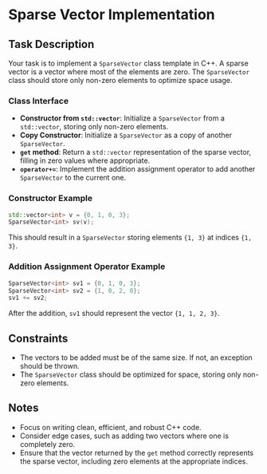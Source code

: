 # Sparse Vector Implementation

## Task Description

Your task is to implement a `SparseVector` class template in C++. A sparse vector is a vector where most of the elements are zero. The `SparseVector` class should store only non-zero elements to optimize space usage.

### Class Interface

- **Constructor from `std::vector`**: Initialize a `SparseVector` from a `std::vector`, storing only non-zero elements.
- **Copy Constructor**: Initialize a `SparseVector` as a copy of another `SparseVector`.
- **`get` method**: Return a `std::vector` representation of the sparse vector, filling in zero values where appropriate.
- **`operator+=`**: Implement the addition assignment operator to add another `SparseVector` to the current one.

### Constructor Example

```cpp
std::vector<int> v = {0, 1, 0, 3};
SparseVector<int> sv(v);
```

This should result in a `SparseVector` storing elements `{1, 3}` at indices `{1, 3}`.

### Addition Assignment Operator Example

```cpp
SparseVector<int> sv1 = {0, 1, 0, 3};
SparseVector<int> sv2 = {1, 0, 2, 0};
sv1 += sv2;
```

After the addition, `sv1` should represent the vector `{1, 1, 2, 3}`.

## Constraints

- The vectors to be added must be of the same size. If not, an exception should be thrown.
- The `SparseVector` class should be optimized for space, storing only non-zero elements.

## Notes

- Focus on writing clean, efficient, and robust C++ code.
- Consider edge cases, such as adding two vectors where one is completely zero.
- Ensure that the vector returned by the `get` method correctly represents the sparse vector, including zero elements at the appropriate indices.
